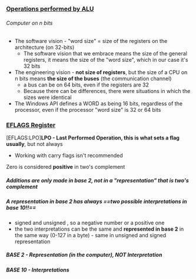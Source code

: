 ### [Operations performed by ALU](ALU)

###### Computer on n bits
- The software vision - "word size" = size of the registers on the architecture (on 32-bits)
	- The software vision that we embrace means the size of the general registers, it means the size of the "word size", which in our case it's 32 bits
- The engineering vision - **not size of registers**, but the size of a CPU on n bits means **the size of the buses** (the communication channel)
	- a bus can be on 64 bits, even if the registers are 32
	- Because there can be differences, there were situations in which the sizes were identical
- The Windows API defines a WORD as being 16 bits, regardless of the processor, even if the processor "word size" is 32 or 64 bits

### [EFLAGS Register](EFLAGS)

[EFLAGS:LPO]**LPO - Last Performed Operation, this is what sets a flag usually**, but not always
- Working with carry flags isn't recommended

 Zero is considered **positive** in two's complement

##### Additions are only made in base 2, not in a "representation" that is two's complement
##### A representation in base 2 has always ==**two possible interpretations in base 10**!!==
- signed and unsigned , so a negative number or a positive one
- the two interpretations can be the same and **represented in base 2** in the same way (0-127 in a byte) - same in unsigned and signed representation
##### BASE 2 - Representation (in the computer), NOT Interpretation
##### BASE 10 - Interpretations 



